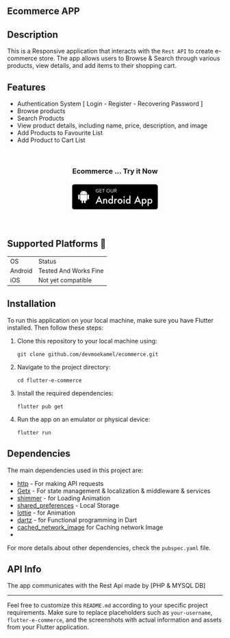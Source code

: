 ## Ecommerce APP

## Description

This is a Responsive application that interacts with the `Rest API` to create  e-commerce store. The app allows users to Browse & Search through various products, view details, and add items to their shopping cart.

## Features

- Authentication System [ Login  - Register - Recovering Password ] 
- Browse  products
- Search Products
- View product details, including name, price, description, and image
- Add Products to Favourite List
- Add Product to Cart List

<br/>
  <h3 align="center" >
  Ecommerce ... Try it Now</br></br>
  <a href="https://drive.google.com/file/d/1B84atWfKtNQjn3R7eBPMccJv39F6TQNU/view?usp=sharing">
 <img src="repoassets/android-button.png" height="60"
         alt="Get it on Android">
 </a>
   </h3> 
 </br>


 ## Supported Platforms 📱
 
<div display="flex">
  <table width="auto" align="center" >
  <tr>
<td> OS </td>
   <td> Status </td> 
   </tr>
    <tr>
<td> Android </td>
     <td align="center"> 
     Tested And Works Fine
     </td> 
   </tr>
    <tr>
<td> iOS </td>
   <td> Not yet compatible </td> 
  </tr>
   
  </table >
</div>




## Installation

To run this application on your local machine, make sure you have Flutter installed. Then follow these steps:

1. Clone this repository to your local machine using:
   ```
   git clone github.com/devmoekamel/ecommerce.git
   ```

2. Navigate to the project directory:
   ```
   cd flutter-e-commerce
   ```

3. Install the required dependencies:
   ```
   flutter pub get
   ```

4. Run the app on an emulator or physical device:
   ```
   flutter run
   ```

## Dependencies

The main dependencies used in this project are:

- [http](https://pub.dev/packages/http) - For making API requests
- [Getx](https://pub.dev/packages/get) - For state management & localization & middleware & services
- [shimmer](https://pub.dev/packages/loader_skeleton) - for Loading Animation
- [shared_preferences](https://pub.dev/packages/shared_preferences) -  Local Storage
- [lottie](https://pub.dev/packages/lottie) - for Animation
- [dartz](https://pub.dev/packages/dartz) - for Functional programming in Dart
- [cached_network_image](https://pub.dev/packages/cached_network_image) for Caching network Image
-  
 For more details about other dependencies, check the `pubspec.yaml` file.

## API Info

The app communicates with the Rest Api made by [PHP & MYSQL DB]





---

Feel free to customize this `README.md` according to your specific project requirements. Make sure to replace placeholders such as `your-username`, `flutter-e-commerce`, and the screenshots with actual information and assets from your Flutter application.

